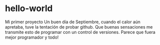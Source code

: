 # hello-world
Mi primer proyecto
Un buen día de Septiembre, cuando el calor aún apretaba, tuve la tentación de probar github. Que buenas sensaciones me transmite esto de programar con un control de versiones. Parece que fuera mejor programador y todo!
